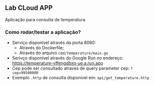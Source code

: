 ## Lab CLoud APP

Aplicação para consulta de temperatura

###  Como rodar/testar a aplicação?
* Serviço disponível através da porta 8080:
  * Através do Dockerfile;
  * Através do arquivo `cmd/temperature/main.go`
* Serivço disponível através do Google Run no endereço: https://temperature-yffengdbxq-ue.a.run.app
* Cep pode ser consultado atraves de query parameter cep: `?cep=99500000`
* Exemplo `.http` de consulta disponível em: `api/get_temperature.http` 